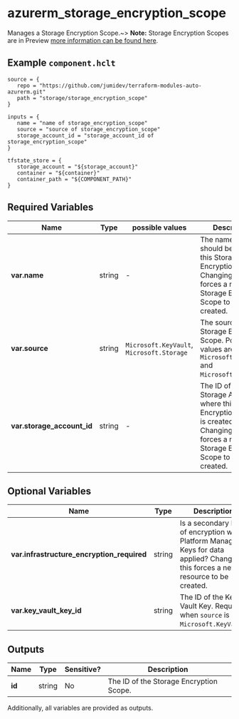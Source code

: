 # azurerm_storage_encryption_scope

Manages a Storage Encryption Scope.~> **Note:** Storage Encryption Scopes are in Preview [more information can be found here](https://docs.microsoft.com/azure/storage/blobs/encryption-scope-manage).

## Example `component.hclt`

```hcl
source = {
   repo = "https://github.com/jumidev/terraform-modules-auto-azurerm.git" 
   path = "storage/storage_encryption_scope" 
}

inputs = {
   name = "name of storage_encryption_scope" 
   source = "source of storage_encryption_scope" 
   storage_account_id = "storage_account_id of storage_encryption_scope" 
}

tfstate_store = {
   storage_account = "${storage_account}" 
   container = "${container}" 
   container_path = "${COMPONENT_PATH}" 
}

```

## Required Variables

| Name | Type |  possible values |  Description |
| ---- | --------- |  ----------- | ----------- |
| **var.name** | string |  -  |  The name which should be used for this Storage Encryption Scope. Changing this forces a new Storage Encryption Scope to be created. | 
| **var.source** | string |  `Microsoft.KeyVault`, `Microsoft.Storage`  |  The source of the Storage Encryption Scope. Possible values are `Microsoft.KeyVault` and `Microsoft.Storage`. | 
| **var.storage_account_id** | string |  -  |  The ID of the Storage Account where this Storage Encryption Scope is created. Changing this forces a new Storage Encryption Scope to be created. | 

## Optional Variables

| Name | Type |  Description |
| ---- | --------- |  ----------- |
| **var.infrastructure_encryption_required** | string |  Is a secondary layer of encryption with Platform Managed Keys for data applied? Changing this forces a new resource to be created. | 
| **var.key_vault_key_id** | string |  The ID of the Key Vault Key. Required when `source` is `Microsoft.KeyVault`. | 



## Outputs

| Name | Type | Sensitive? | Description |
| ---- | ---- | --------- | --------- |
| **id** | string | No  | The ID of the Storage Encryption Scope. | 

Additionally, all variables are provided as outputs.

